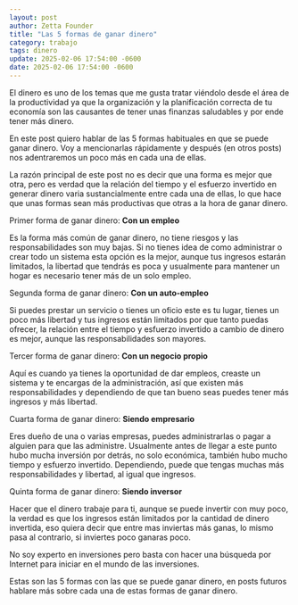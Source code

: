 ```yaml
---
layout: post
author: Zetta Founder
title: "Las 5 formas de ganar dinero"
category: trabajo
tags: dinero
update: 2025-02-06 17:54:00 -0600
date: 2025-02-06 17:54:00 -0600
---
```

El dinero es uno de los temas que me gusta tratar viéndolo desde el área de la productividad ya que la organización y la planificación correcta de tu economía son las causantes de tener unas finanzas saludables y por ende tener más dinero.

En este post quiero hablar de las 5 formas habituales en que se puede ganar dinero. Voy a mencionarlas rápidamente y después (en otros posts) nos adentraremos un poco más en cada una de ellas.

La razón principal de este post no es decir que una forma es mejor que otra, pero es verdad que la relación del tiempo y el esfuerzo invertido en generar dinero varia sustancialmente entre cada una de ellas, lo que hace que unas formas sean más productivas que otras a la hora de ganar dinero.

Primer forma de ganar dinero: **Con un empleo**

Es la forma más común de ganar dinero, no tiene riesgos y las responsabilidades son muy bajas. Si no tienes idea de como administrar o crear todo un sistema esta opción es la mejor, aunque tus ingresos estarán limitados, la libertad que tendrás es poca y usualmente para mantener un hogar es necesario tener más de un solo empleo.

Segunda forma de ganar dinero: **Con un auto-empleo**

Si puedes prestar un servicio o tienes un oficio este es tu lugar, tienes un poco más libertad y tus ingresos están limitados por que tanto puedas ofrecer, la relación entre el tiempo y esfuerzo invertido a cambio de dinero es mejor, aunque las responsabilidades son mayores.

Tercer forma de ganar dinero: **Con un negocio propio**

Aquí es cuando ya tienes la oportunidad de dar empleos, creaste un sistema y te encargas de la administración, así que existen más responsabilidades y dependiendo de que tan bueno seas puedes tener más ingresos y más libertad.

Cuarta forma de ganar dinero: **Siendo empresario**

Eres dueño de una o varias empresas, puedes administrarlas o pagar a alguien para que las administre. Usualmente antes de llegar a este punto hubo mucha inversión por detrás, no solo económica, también hubo mucho tiempo y esfuerzo invertido. Dependiendo, puede que tengas muchas más responsabilidades y libertad, al igual que ingresos.

Quinta forma de ganar dinero: **Siendo inversor**

Hacer que el dinero trabaje para ti, aunque se puede invertir con muy poco, la verdad es que los ingresos están limitados por la cantidad de dinero invertida, eso quiera decir que entre mas inviertas más ganas, lo mismo pasa al contrario, si inviertes poco ganaras poco.

No soy experto en inversiones pero basta con hacer una búsqueda por Internet para iniciar en el mundo de las inversiones.

Estas son las 5 formas con las que se puede ganar dinero, en posts futuros hablare más sobre cada una de estas formas de ganar dinero.